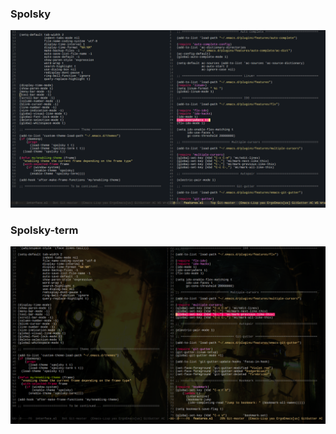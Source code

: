 ### Spolsky

![Spolsky](image/spolsky-theme.png)

### Spolsky-term

![Spolsky-term](image/spolsky-term-theme.png)
